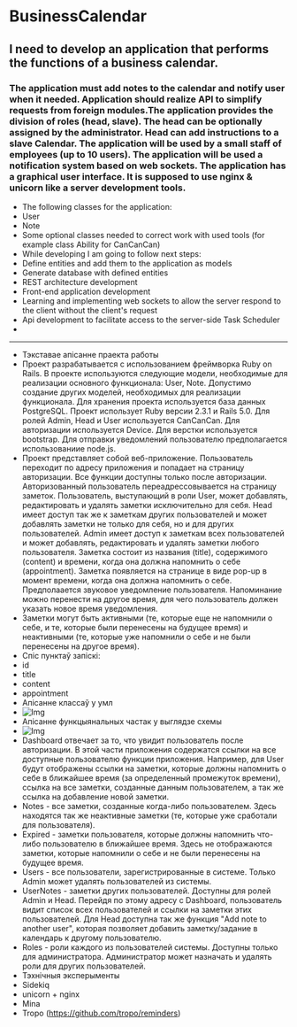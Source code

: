 # BusinessCalendar
## I need to develop an application that performs the functions of a business calendar. 
### The application must add notes to the calendar and notify user when it needed. Application should realize API to simplify requests from foreign modules.The application provides the division of roles (head, slave). The head can be optionally assigned by the administrator. Head can add instructions to a slave Calendar. The application will be used by a small staff of employees (up to 10 users). The application will be used a notification system based on web sockets. The application has a graphical user interface. It is supposed to use nginx & unicorn like a server development tools.
* The following classes for the application:
 * User
 * Note
 * Some optional classes needed to correct work with used tools (for example class Ability for CanCanCan)
* While developing I am going to follow next steps:
 * Define entities and add them to the application as models
 * Generate database with defined entities
 * REST architecture development
 * Front-end application development
 * Learning and implementing web sockets to allow the server respond to the client without the client's request
 * Api development to facilitate access to the server-side Task Scheduler
 * 
---
* Тэкставае апісанне праекта работы
 * Проект разрабатывается с использованием фреймворка Ruby on Rails. В проекте используются следующие модели, необходимые для реализации основного функционала: User, Note. Допустимо создание других моделей, необходимых для реализации функционала. Для хранения проекта используется база данных PostgreSQL. Проект использует Ruby версии 2.3.1 и Rails 5.0. Для ролей Admin, Head и User используется CanCanCan. Для авторизации используется Device. Для верстки используется bootstrap. Для отправки уведомлений пользователю предполагается использованиие node.js.
 * Проект представляет собой веб-приложение. Пользователь переходит по адресу приложения и попадает на страницу авторизации. Все функции доступны только после авторизации. Авторизованный пользователь переадрессовывается на страницу заметок. Пользователь, выступающий в роли User, может добавлять, редактировать и удалять заметки исключительно для себя. Head имеет доступ так же к заметкам других пользователей и может добавлять заметки не только для себя, но и для других пользователей. Admin имеет доступ к заметкам всех пользователей и может добавлять, редактировать и удалять заметки любого пользователя. Заметка состоит из названия (title), содержимого (content) и времени, когда она должна напомнить о себе (appointment). Заметка появляется на странице в виде pop-up в момент времени, когда она должна напомнить о себе. Предполаается звуковое уведомление пользователя. Напоминание можно перенести на другое время, для чего пользователь должен указать новое время уведомления.
 * Заметки могут быть активными (те, которые еще не напомнили о себе, и те, которые были перенесены на будущее время) и неактивными (те, которые уже напомнили о себе и не были перенесены на другое время).
* Спіс пунктаў запіскі:
 * id
 * title
 * content
 * appointment
* Апісанне классаў у умл
 * ![Img](https://github.com/plufmua/BusinessCalendar/blob/master/models_rails.JPG)
* Апісанне функцыянальных частак у выглядзе схемы
 * ![Img](https://github.com/plufmua/BusinessCalendar/blob/master/Schema.jpg)
 * Dashboard отвечает за то, что увидит пользователь после авторизации. В этой части приложения содержатся ссылки на все доступные пользователю функции приложения. Например, для User будут отображены ссылки на заметки, которые должны напомнить о себе в ближайшее время (за определенный промежуток времени), ссылка на все заметки, созданные данным пользователем, а так же ссылка на добавление новой заметки.
 * Notes - все заметки, созданные когда-либо пользователем. Здесь находятся так же неактивные заметки (те, которые уже сработали для пользователя).
 * Expired - заметки пользователя, которые должны напомнить что-либо пользователю в ближайшее время. Здесь не отображаются заметки, которые напомнили о себе и не были перенесены на будущее время.
 * Users - все пользователи, зарегистрированные в системе. Только Admin может удалять пользователей из системы.
 * UserNotes - заметки других пользователей. Доступны для ролей Admin и Head. Перейдя по этому адресу с Dashboard, пользователь видит список всех пользователей и ссылки на заметки этих пользователей. Для Head доступна так же функция "Add note to another user", которая позволяет добавить заметку/задание в календарь к другому пользователю. 
 * Roles - роли каждого из пользователей системы. Доступны только для администратора. Администратор может назначать и удалять роли для других пользователей.
* Тэхнічныя эксперыменты
 * Sidekiq
 * unicorn + nginx 
 * Mina 
 * Tropo (https://github.com/tropo/reminders)
